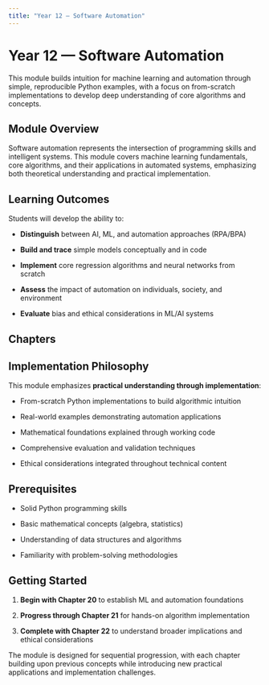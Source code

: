 ```yaml
---
title: "Year 12 — Software Automation"
---
```


# Year 12 — Software Automation

This module builds intuition for machine learning and automation through simple, reproducible Python examples, with a focus on from-scratch implementations to develop deep understanding of core algorithms and concepts.

## Module Overview

Software automation represents the intersection of programming skills and intelligent systems. This module covers machine learning fundamentals, core algorithms, and their applications in automated systems, emphasizing both theoretical understanding and practical implementation.

## Learning Outcomes

Students will develop the ability to:

- **Distinguish** between AI, ML, and automation approaches (RPA/BPA)

- **Build and trace** simple models conceptually and in code

- **Implement** core regression algorithms and neural networks from scratch

- **Assess** the impact of automation on individuals, society, and environment

- **Evaluate** bias and ethical considerations in ML/AI systems

## Chapters

## Implementation Philosophy

This module emphasizes **practical understanding through implementation**:

- From-scratch Python implementations to build algorithmic intuition

- Real-world examples demonstrating automation applications

- Mathematical foundations explained through working code

- Comprehensive evaluation and validation techniques

- Ethical considerations integrated throughout technical content

## Prerequisites

- Solid Python programming skills

- Basic mathematical concepts (algebra, statistics)

- Understanding of data structures and algorithms

- Familiarity with problem-solving methodologies

## Getting Started

1. **Begin with Chapter 20** to establish ML and automation foundations

2. **Progress through Chapter 21** for hands-on algorithm implementation

3. **Complete with Chapter 22** to understand broader implications and ethical considerations

The module is designed for sequential progression, with each chapter building upon previous concepts while introducing new practical applications and implementation challenges.
